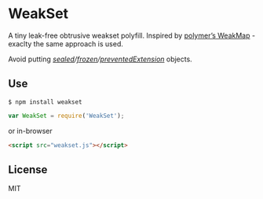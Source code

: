 # WeakSet

A tiny leak-free obtrusive weakset polyfill.
Inspired by [polymer’s WeakMap](https://github.com/polymer/WeakMap) - exaclty the same approach is used.

Avoid putting _[sealed](https://developer.mozilla.org/en-US/docs/Web/JavaScript/Reference/Global_Objects/Object/seal)/[frozen](https://developer.mozilla.org/en-US/docs/Web/JavaScript/Reference/Global_Objects/Object/freeze)/[preventedExtension](https://developer.mozilla.org/en-US/docs/Web/JavaScript/Reference/Global_Objects/Object/preventExtensions)_ objects.


## Use

`$ npm install weakset`
```js
var WeakSet = require('WeakSet');
```

or in-browser

```html
<script src="weakset.js"></script>
```


## License

MIT